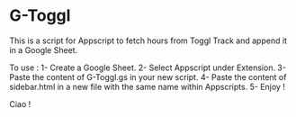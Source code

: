 # G-Toggl
This is a script for Appscript to fetch hours from Toggl Track and append it in a Google Sheet. 

To use :
1- Create a Google Sheet.
2- Select Appscript under Extension.
3- Paste the content of G-Toggl.gs in your new script.
4- Paste the content of sidebar.html in a new file with the same name within Appscripts.
5- Enjoy !

Ciao !
